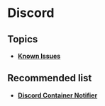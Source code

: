 # Discord

## Topics

* ****[**Known Issues**](known-issues.md)****

## Recommended list

* ****[**Discord Container Notifier**](https://github.com/vinnyfs89/discord-container-notifier)****

